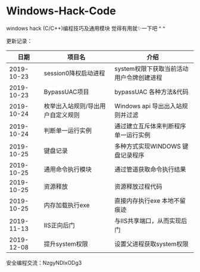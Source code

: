 # Windows-Hack-Code
 windows hack (C/C++)编程技巧及通用模块  觉得有用就✨一下吧 ^ ^

 更新记录：

日期 | 项目名 |  介绍  
-|-|-
2019-10-23 | session0降权启动进程  | system权限下获取当前活动用户令牌创建进程 |
2019-10-23 | BypassUAC项目 | bypassUAC 各种方法&代码 |
2019-10-24 | 枚举出入站规则/导出用户自定义规则 | Windows api 导出出入站规则并过滤 |
2019-10-24 | 判断单一运行实例 | 通过建立互斥体来判断程序单一运行实例 |
2019-10-25 | 键盘记录 | 多种方式实现WINDOWS 键盘记录程序 |
2019-10-25 | 通用命令执行模块 | 通过管道获取命令执行结果 |
2019-10-25 | 资源释放 | 资源释放过程代码 |
2019-10-25 | 内存加载执行exe | 直接内存执行exe 本地不留痕迹 |
2019-11-13 | IIS正向后门 | 与IIS共享端口，从而实现后门 |
2019-12-08 | 提升system权限 | 设置父进程获取system权限 |


安全编程交流：NzgyNDIxODg3
